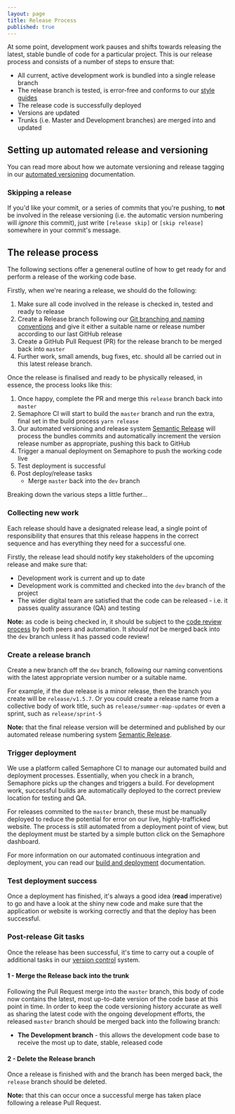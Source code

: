 ```yaml
---
layout: page
title: Release Process
published: true
---
```


At some point, development work pauses and shifts towards releasing the latest, stable bundle of code for a particular project. This is our release process and consists of a number of steps to ensure that:

- All current, active development work is bundled into a single release branch
- The release branch is tested, is error-free and conforms to our [style guides](https://university-of-york.github.io/style-guide/)
- The release code is successfully deployed
- Versions are updated
- Trunks (i.e. Master and Development branches) are merged into and updated

## Setting up automated release and versioning

You can read more about how we automate versioning and release tagging in our [automated versioning](https://university-of-york.github.io/guides/automated-versioning/) documentation.

### Skipping a release

If you'd like your commit, or a series of commits that you're pushing, to **not** be involved in the release versioning (i.e. the automatic version numbering will _ignore_ this commit), just write `[release skip]` or `[skip release]` somewhere in your commit's message.


## The release process

The following sections offer a geneneral outline of how to get ready for and perform a release of the working code base.

Firstly, when we're nearing a release, we should do the following:

1. Make sure all code involved in the release is checked in, tested and ready to release
2. Create a Release branch following our [Git branching and naming conventions](https://university-of-york.github.io/version-control/) and give it either a suitable name or release number according to our last GitHub release
3. Create a GitHub Pull Request (PR) for the release branch to be merged back into `master`
4. Further work, small amends, bug fixes, etc. should all be carried out in this latest release branch.

Once the release is finalised and ready to be physically released, in essence, the process looks like this:

1. Once happy, complete the PR and merge this `release` branch back into `master`
2. Semaphore CI will start to build the `master` branch and run the extra, final set in the build process `yarn release`
3. Our automated versioning and release system [Semantic Release](https://github.com/semantic-release/semantic-release) will process the bundles commits and automatically increment the version release number as appropriate, pushing this back to GitHub
4. Trigger a manual deployment on Semaphore to push the working code live
5. Test deployment is successful
6. Post deploy/release tasks
	- Merge `master` back into the `dev` branch

Breaking down the various steps a little further...

### Collecting new work

Each release should have a designated release lead, a single point of responsibility that ensures that this release happens in the correct sequence and has everything they need for a successful one.

Firstly, the release lead should notify key stakeholders of the upcoming release and make sure that:

- Development work is current and up to date
- Development work is committed and checked into the `dev` branch of the project
- The wider digital team are satisfied that the code can be released - i.e. it passes quality assurance (QA) and testing

<div class="c-alert c-alert--info" role="alert">
  <div class="c-alert__content">
    <strong>Note:</strong> as code is being checked in, it should be subject to the <a href="https://university-of-york.github.io/code-reviews/">code review process</a> by both peers and automation. It <em>should not</em> be merged back into the <code>dev</code> branch unless it has passed code review!
  </div>
</div>


### Create a release branch

Create a new branch off the `dev` branch, following our naming conventions with the latest appropriate version number or a suitable name. 

For example, if the due release is a minor release, then the branch you create will be `release/v1.5.7`. Or you could create a release name from a collective body of work title, such as `release/summer-map-updates` or even a sprint, such as `release/sprint-5`

<div class="c-alert c-alert--info" role="alert">
  <div class="c-alert__content">
    <strong>Note:</strong> that the final release version will be determined and published by our automated release numbering system <a href="https://github.com/semantic-release/semantic-release">Semantic Release</a>.
  </div>
</div>


### Trigger deployment

We use a platform called Semaphore CI to manage our automated build and deployment processes. Essentially, when you check in a branch, Semaphore picks up the changes and triggers a build. For development work, successful builds are automatically deployed to the correct preview location for testing and QA.

For releases commited to the `master` branch, these must be manually deployed to reduce the potential for error on our live, highly-trafficked website. The process is still automated from a deployment point of view, but the deployment must be started by a simple button click on the Semaphore dashboard.

For more information on our automated continuous integration and deployment, you can read our [build and deployment](https://university-of-york.github.io/guides/build-deployment/) documentation.


### Test deployment success

Once a deployment has finished, it's always a good idea (**read** imperative) to go and have a look at the shiny new code and make sure that the application or website is working correctly and that the deploy has been successful.

### Post-release Git tasks

Once the release has been successful, it's time to carry out a couple of additional tasks in our [version control](https://university-of-york.github.io/version-control/) system.

#### 1 - Merge the Release back into the trunk

Following the Pull Request merge into the `master` branch, this body of code now contains the latest, most up-to-date version of the code base at this point in time. In order to keep the code versioning history accurate as well as sharing the latest code with the ongoing development efforts, the released `master` branch should be merged back into the following branch:

- **The Development branch** - this allows the development code base to receive the most up to date, stable, released code 

#### 2 - Delete the Release branch

Once a release is finished with and the branch has been merged back, the `release` branch should be deleted.

<div class="c-alert c-alert--info" role="alert">
  <div class="c-alert__content">
    <strong>Note:</strong> that this can occur once a successful merge has taken place following a release Pull Request.
  </div>
</div>
